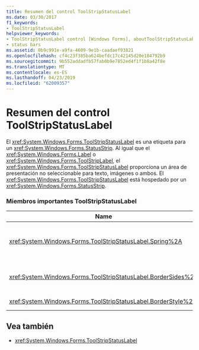 ```yaml
---
title: Resumen del control ToolStripStatusLabel
ms.date: 03/30/2017
f1_keywords:
- ToolStripStatusLabel
helpviewer_keywords:
- ToolStripStatusLabel control [Windows Forms], aboutToolStripStatusLabel control
- status bars
ms.assetid: 0b9c991e-a9fa-4609-9e1b-caadaef93821
ms.openlocfilehash: cf4c23f385ba624befdc17c42145d20e184792b9
ms.sourcegitcommit: 9b552addadfb57fab0b9e7852ed4f1f1b8a42f8e
ms.translationtype: MT
ms.contentlocale: es-ES
ms.lasthandoff: 04/23/2019
ms.locfileid: "62009357"
---
```

# <a name="toolstripstatuslabel-control-overview"></a>Resumen del control ToolStripStatusLabel
El <xref:System.Windows.Forms.ToolStripStatusLabel> es una etiqueta para un <xref:System.Windows.Forms.StatusStrip>. Al igual que el <xref:System.Windows.Forms.Label> o <xref:System.Windows.Forms.ToolStripLabel>, el <xref:System.Windows.Forms.ToolStripStatusLabel> proporciona un área de presentación no seleccionable para texto, imágenes o ambos. El <xref:System.Windows.Forms.ToolStripStatusLabel> está hospedado por un <xref:System.Windows.Forms.StatusStrip>.  
  
### <a name="important-toolstripstatuslabel-members"></a>Miembros importantes ToolStripStatusLabel  
  
|Name|Descripción|  
|----------|-----------------|  
|<xref:System.Windows.Forms.ToolStripStatusLabel.Spring%2A>|Obtiene o establece un valor que indica si el <xref:System.Windows.Forms.ToolStripStatusLabel> rellena automáticamente el espacio disponible en el <xref:System.Windows.Forms.StatusStrip> como tamaño del formulario|  
|<xref:System.Windows.Forms.ToolStripStatusLabel.BorderSides%2A>|Obtiene o establece un valor que indica qué lados de la <xref:System.Windows.Forms.ToolStripStatusLabel> tienen bordes.|  
|<xref:System.Windows.Forms.ToolStripStatusLabel.BorderStyle%2A>|Obtiene o establece el estilo de borde de la <xref:System.Windows.Forms.ToolStripStatusLabel>.|  
  
## <a name="see-also"></a>Vea también

- <xref:System.Windows.Forms.ToolStripStatusLabel>
